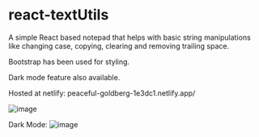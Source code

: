 # react-textUtils
A simple React based notepad that helps with basic string manipulations like changing case, copying, clearing and removing trailing space.

Bootstrap has been used for styling. 

Dark mode feature also available.

Hosted at netlify: peaceful-goldberg-1e3dc1.netlify.app/

![image](https://user-images.githubusercontent.com/16205759/163842545-a3fe08bc-f697-4850-aea7-6823ee5e9d70.png)

Dark Mode:
![image](https://user-images.githubusercontent.com/16205759/163842735-11fccecc-b1f8-47c4-984b-23934619a211.png)
